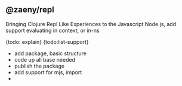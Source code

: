 ## @zaeny/repl

Bringing Clojure Repl Like Experiences to the Javascript Node.js, add support evaluating in context, or in-ns

{todo: explain}
{todo:list-support}

- add package, basic structure 
- code up all base needed 
- publish the package
- add support for mjs, import
- 
